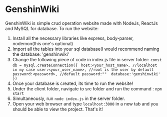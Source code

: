 # GenshinWiki

GenshinWiki is simple crud operation website made with NodeJs, ReactJs and MySQL for database.
To run the website:
1. Install all the necessary libraries like express, body-parser, nodemon(this one's optional) 
2. Import all the tables into your sql database(I would recommend naming the database: 'genshinwiki'
3. Change the following piece of code in index.js file in server folder:
	```const db = mysql.createConnection({```
    	```	host:<your_host_name>, //localhost in my case
    		user:<your_user_name>, //root is the user by default
    		password:<password>, //default password:"" 
    		database:'genshinwiki'
	})```
4. Once your database is created, its time to run the website!
5. Under the client folder, navigate to src folder and run the command : ```npm start```
6. Simultaneously, run ```node index.js``` in the server folder.
7. Open your web browser and type ```localhost:3000``` in a new tab and you should be able to view the project.
That's it!
